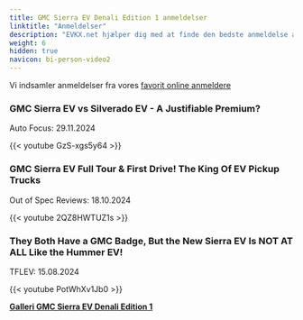 ```yaml
---
title: GMC Sierra EV Denali Edition 1 anmeldelser
linktitle: "Anmeldelser"
description: "EVKX.net hjælper dig med at finde den bedste anmeldelse af denne model."
weight: 6
hidden: true
navicon: bi-person-video2
---
```

Vi indsamler anmeldelser fra vores [favorit online anmeldere](../../../../../guides/evreviewers/)

<div class="container text-center shadow p-2 pe-4 mb-5 bg-body-tertiary rounded border">
<h3>GMC Sierra EV vs Silverado EV - A Justifiable Premium?</h3>
<p>Auto Focus: 29.11.2024</p>

{{< youtube GzS-xgs5y64 >}}

</div>
<div class="container text-center shadow p-2 pe-4 mb-5 bg-body-tertiary rounded border">
<h3>GMC Sierra EV Full Tour & First Drive! The King Of EV Pickup Trucks</h3>
<p>Out of Spec Reviews: 18.10.2024</p>

{{< youtube 2QZ8HWTUZ1s >}}

</div>
<div class="container text-center shadow p-2 pe-4 mb-5 bg-body-tertiary rounded border">
<h3>They Both Have a GMC Badge, But the New Sierra EV Is NOT AT ALL Like the Hummer EV!</h3>
<p>TFLEV: 15.08.2024</p>

{{< youtube PotWhXv1Jb0 >}}

</div>
<div class="mt-3 mb-3">
<a href="../gallery/" class="text-decoration-none text-black">
<strong><i class="bi-arrow-left"></i>Galleri  </strong>
</a>
<a href="../" class="text-decoration-none text-black float-end">
<strong>GMC Sierra EV Denali Edition 1 <i class="bi-arrow-right"></i></strong>
</a>
</div>
